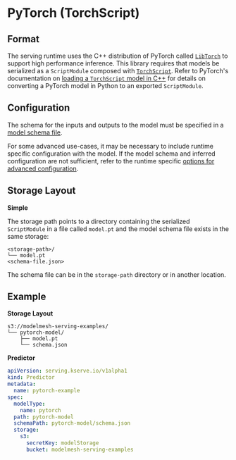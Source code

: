 # PyTorch (TorchScript)

## Format

The serving runtime uses the C++ distribution of PyTorch called
[`LibTorch`](https://pytorch.org/cppdocs/installing.html)
to support high performance inference. This library requires that models be
serialized as a `ScriptModule` composed with
[`TorchScript`](https://pytorch.org/cppdocs/#torchscript).
Refer to PyTorch's documentation on
[loading a `TorchScript` model in C++](https://pytorch.org/tutorials/advanced/cpp_export.html)
for details on converting a PyTorch model in Python to an exported
`ScriptModule`.

## Configuration

The schema for the inputs and outputs to the model must be specified in a
[model schema file](../predictors/schema.md).

For some advanced use-cases, it may be necessary to include runtime specific
configuration with the model. If the model schema and inferred configuration are
not sufficient, refer to the runtime specific
[options for advanced configuration](advanced-configuration.md#triton-server).

## Storage Layout

**Simple**

The storage path points to a directory containing the serialized `ScriptModule`
in a file called `model.pt` and the model schema file exists in the same storage:

```
<storage-path>/
└── model.pt
<schema-file.json>
```

The schema file can be in the `storage-path` directory or in another location.

## Example

**Storage Layout**

```
s3://modelmesh-serving-examples/
└── pytorch-model/
    ├── model.pt
    └── schema.json
```

**Predictor**

```yaml
apiVersion: serving.kserve.io/v1alpha1
kind: Predictor
metadata:
  name: pytorch-example
spec:
  modelType:
    name: pytorch
  path: pytorch-model
  schemaPath: pytorch-model/schema.json
  storage:
    s3:
      secretKey: modelStorage
      bucket: modelmesh-serving-examples
```
